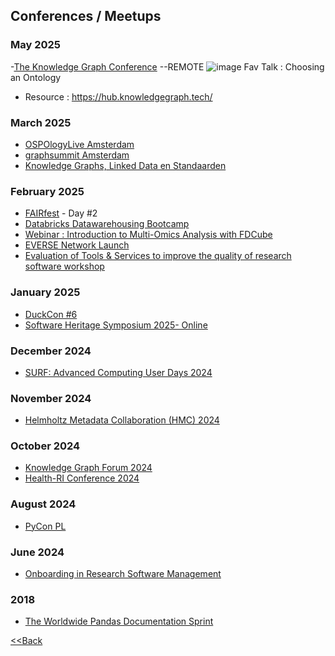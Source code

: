 ## Conferences / Meetups

### May 2025
 -[The Knowledge Graph Conference](https://www.knowledgegraph.tech/) --REMOTE
![image](https://github.com/user-attachments/assets/0d75606a-61ed-4ca8-8f04-7088c85e8269)
Fav Talk : Choosing an Ontology
- Resource : https://hub.knowledgegraph.tech/

### March 2025
- [OSPOlogyLive Amsterdam](https://community.linuxfoundation.org/events/details/lfhq-ospology-european-chapter-presents-ospologylive-amsterdam/)
- [graphsummit Amsterdam](https://neo4j.com/graphsummit/amsterdam-2025/)
- [Knowledge Graphs, Linked Data en Standaarden](https://www.pldn.nl/wiki/Knowledge_Graphs,_Linked_Data_%26_Standaarden_%E2%80%93_5_maart_2025,_Beeld_en_Geluid,_Hilversum)
### February 2025
- [FAIRfest](https://fair-impact.eu/events/fair-impact-events/fairfest-celebrating-advancements-fair-solutions-eosc) - Day #2
- [Databricks Datawarehousing Bootcamp](https://events.databricks.com/datawarehousing-bootcamp-feb/)
- [Webinar : Introduction to Multi-Omics Analysis with FDCube](https://github.com/Xomics/FAIRDataCube/wiki)
- [EVERSE Network Launch](https://indico.cern.ch/e/eversenetworklaunch)
- [Evaluation of Tools & Services to improve the quality of research software workshop](https://github.com/EVERSE-ResearchSoftware/MS8/tree/main/Workshop/Slides)

### January 2025
- [DuckCon #6](https://duckdb.org/events/2025/01/31/duckcon6/)
- [Software Heritage Symposium 2025- Online](https://www.unesco.org/en/articles/software-heritage-2025-symposium-and-summit)

### December 2024
- [SURF: Advanced Computing User Days 2024](https://pretalx.surf.nl/acud-2024/schedule/)

### November 2024
- [Helmholtz Metadata Collaboration (HMC) 2024](https://events.hifis.net/event/1627/)
  
### October 2024
- [Knowledge Graph Forum 2024](https://www.ontotext.com/company/event/kgf-2024/)
- [Health-RI Conference 2024](https://www.health-ri.nl/en/events/trusting-forward-9th-health-ri-conference-jaarbeurs-utrecht)

### August 2024
- [PyCon PL](https://pl.pycon.org/2024/en/)

### June 2024  
- [Onboarding in Research Software Management](https://lcrdm.nl/wp-content/uploads/2024/06/program-Thursday-June-20-2024.pdf)

### 2018
- [The Worldwide Pandas Documentation Sprint](https://numfocus.org/blog/worldwide-pandas-sprint)
    
[<<Back](/README.md)
